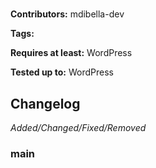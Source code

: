 # <PLUGIN-TITLE>
<PLUGIN-DESCRIPTION>

__Contributors:__ mdibella-dev

__Tags:__  

__Requires at least:__ WordPress <WORDPRESS-MINIMUM-VERSION>  

__Tested up to:__ WordPress <WORDPRESS-VERSION>  

## Changelog
*Added/Changed/Fixed/Removed*


### main
